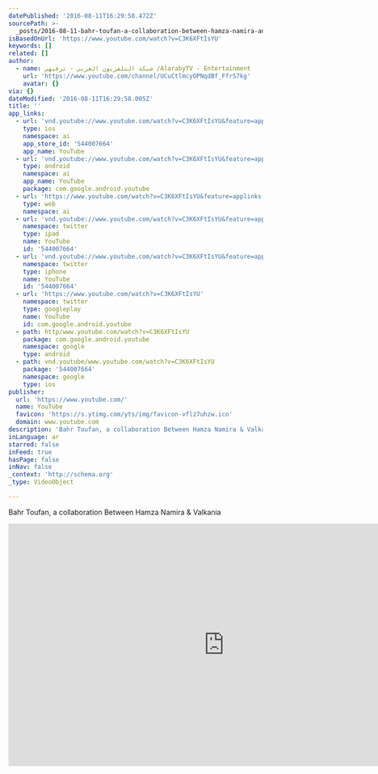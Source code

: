 ```yaml
---
datePublished: '2016-08-11T16:29:58.472Z'
sourcePath: >-
  _posts/2016-08-11-bahr-toufan-a-collaboration-between-hamza-namira-and-valkania.md
isBasedOnUrl: 'https://www.youtube.com/watch?v=C3K6XFtIsYU'
keywords: []
related: []
author:
  - name: شبكة التلفزيون العربي - ترفيهي /AlarabyTV - Entertainment
    url: 'https://www.youtube.com/channel/UCuCtlmcyOPNqdBf_FfrS7kg'
    avatar: {}
via: {}
dateModified: '2016-08-11T16:29:58.005Z'
title: ''
app_links:
  - url: 'vnd.youtube://www.youtube.com/watch?v=C3K6XFtIsYU&feature=applinks'
    type: ios
    namespace: ai
    app_store_id: '544007664'
    app_name: YouTube
  - url: 'vnd.youtube://www.youtube.com/watch?v=C3K6XFtIsYU&feature=applinks'
    type: android
    namespace: ai
    app_name: YouTube
    package: com.google.android.youtube
  - url: 'https://www.youtube.com/watch?v=C3K6XFtIsYU&feature=applinks'
    type: web
    namespace: ai
  - url: 'vnd.youtube://www.youtube.com/watch?v=C3K6XFtIsYU&feature=applinks'
    namespace: twitter
    type: ipad
    name: YouTube
    id: '544007664'
  - url: 'vnd.youtube://www.youtube.com/watch?v=C3K6XFtIsYU&feature=applinks'
    namespace: twitter
    type: iphone
    name: YouTube
    id: '544007664'
  - url: 'https://www.youtube.com/watch?v=C3K6XFtIsYU'
    namespace: twitter
    type: googleplay
    name: YouTube
    id: com.google.android.youtube
  - path: http/www.youtube.com/watch?v=C3K6XFtIsYU
    package: com.google.android.youtube
    namespace: google
    type: android
  - path: vnd.youtube/www.youtube.com/watch?v=C3K6XFtIsYU
    package: '544007664'
    namespace: google
    type: ios
publisher:
  url: 'https://www.youtube.com/'
  name: YouTube
  favicon: 'https://s.ytimg.com/yts/img/favicon-vflz7uhzw.ico'
  domain: www.youtube.com
description: 'Bahr Toufan, a collaboration Between Hamza Namira & Valkania'
inLanguage: ar
starred: false
inFeed: true
hasPage: false
inNav: false
_context: 'http://schema.org'
_type: VideoObject

---
```

Bahr Toufan, a collaboration Between Hamza Namira & Valkania

<iframe src="https://cdn.embedly.com/widgets/media.html?src=https%3A%2F%2Fwww.youtube.com%2Fembed%2FC3K6XFtIsYU%3Ffeature%3Doembed&amp;url=http%3A%2F%2Fwww.youtube.com%2Fwatch%3Fv%3DC3K6XFtIsYU&amp;image=https%3A%2F%2Fi.ytimg.com%2Fvi%2FC3K6XFtIsYU%2Fhqdefault.jpg&amp;key=b7d04c9b404c499eba89ee7072e1c4f7&amp;type=text%2Fhtml&amp;schema=youtube" width="854" height="480" scrolling="no" frameborder="0" allowfullscreen="" style=""></iframe>